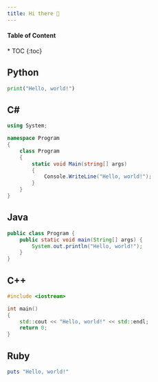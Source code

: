 ```yaml
---
title: Hi there 👋
---
```


<nav class="post-toc" markdown="1">
  <h4>Table of Content</h4>
* TOC
{:toc}
</nav>

## Python
```python
print("Hello, world!")
```

## C#
```c#
using System;

namespace Program
{
    class Program
    {
        static void Main(string[] args)
        {
            Console.WriteLine("Hello, world!");
        }
    }
}
```

## Java
```java
public class Program {
    public static void main(String[] args) {
        System.out.println("Hello, world!");
    }
}
```

## C++
```c++
#include <iostream>

int main()
{
    std::cout << "Hello, world!" << std::endl;
    return 0;
}
```

## Ruby
```ruby
puts "Hello, world!"
```